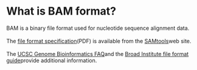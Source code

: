 # What is BAM format?
<!-- pombase_categories: Data Submission and Formats -->

BAM is a binary file format used for nucleotide sequence alignment
data.\
\
The [file format specification](http://samtools.github.io/hts-specs/SAMv1.pdf)(PDF) is
available from the [SAMtools](http://samtools.sourceforge.net/)web
site.\
\
The [UCSC Genome Bioinformatics FAQ](http://genome.ucsc.edu/FAQ/FAQformat.html#format5.1)and the [Broad Institute file format guide](http://www.broadinstitute.org/software/igv/BAM)provide additional
information.

